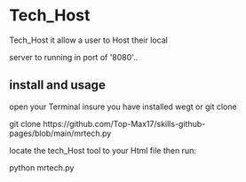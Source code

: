 <html>
  <meta view="
    <body style="background-color:black">
  <h1>Tech_Host</h1>
  <p>Tech_Host it allow a user to Host their local</p>server to running in port of '8080'..
  <h2>install and usage</h2>
  open your Terminal insure you have installed wegt or git clone
  <p>git clone https://github.com/Top-Max17/skills-github-pages/blob/main/mrtech.py
    <p>locate the tech_Host tool to your Html file then run:
    <p>python mrtech.py</p>
  
</html>
